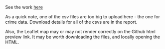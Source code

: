 See the work [here](https://htmlpreview.github.io/?https://github.com/AdK0101/jsc370-project/blob/main/JSC370-Midterm.html)

As a quick note, one of the csv files are too big to upload here - the one for crime data. Download details for all of the csvs are in the report. 

Also, the Leaflet map may or may not render correctly on the Github html preview link. It may be worth downloading the files, and locally opening the HTML. 